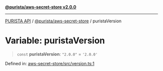[**@purista/aws-secret-store v2.0.0**](../README.md)

***

[PURISTA API](../../../packages.md) / [@purista/aws-secret-store](../README.md) / puristaVersion

# Variable: puristaVersion

> `const` **puristaVersion**: `"2.0.0"` = `'2.0.0'`

Defined in: [aws-secret-store/src/version.ts:1](https://github.com/puristajs/purista/blob/master/packages/aws-secret-store/src/version.ts#L1)
